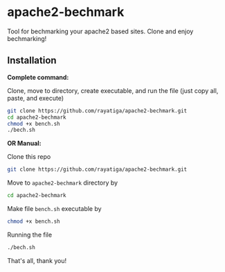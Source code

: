 # apache2-bechmark
Tool for bechmarking your apache2 based sites. Clone and enjoy bechmarking!

## Installation

**Complete command:**

Clone, move to directory, create executable, and run the file (just copy all, paste, and execute)
```bash
git clone https://github.com/rayatiga/apache2-bechmark.git
cd apache2-bechmark
chmod +x bench.sh
./bech.sh
```

**OR Manual:**

Clone this repo
```bash
git clone https://github.com/rayatiga/apache2-bechmark.git
```

Move to `apache2-bechmark` directory by
```bash
cd apache2-bechmark
```

Make file `bench.sh` executable by
```bash
chmod +x bench.sh
```

Running the file
```bash
./bech.sh
```

That's all, thank you!
